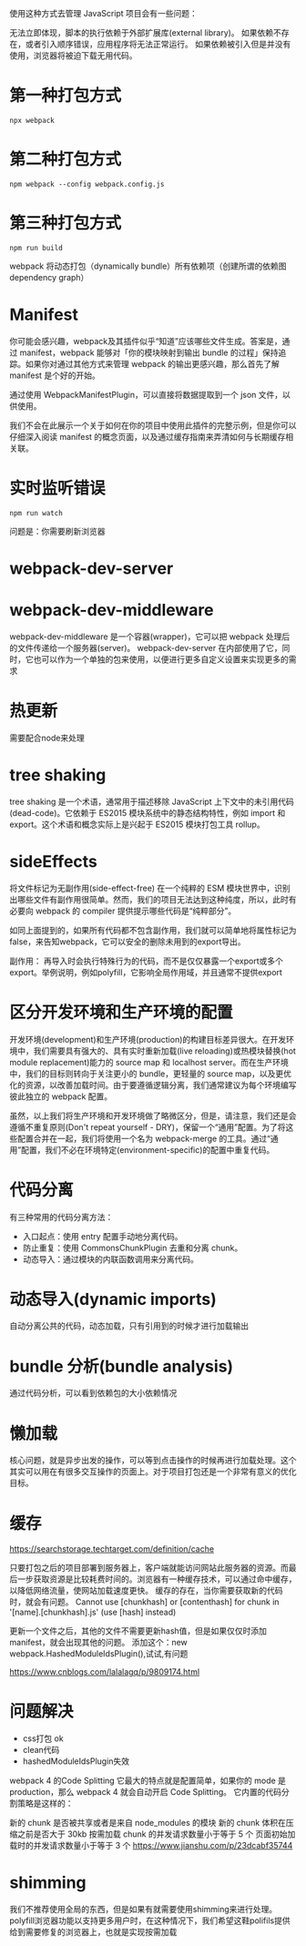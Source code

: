 使用这种方式去管理 JavaScript 项目会有一些问题：

无法立即体现，脚本的执行依赖于外部扩展库(external library)。
如果依赖不存在，或者引入顺序错误，应用程序将无法正常运行。
如果依赖被引入但是并没有使用，浏览器将被迫下载无用代码。

# 第一种打包方式
```
npx webpack
```

# 第二种打包方式
```
npm webpack --config webpack.config.js
```

# 第三种打包方式
```
npm run build
```

webpack 将动态打包（dynamically bundle）所有依赖项（创建所谓的依赖图dependency graph）

# Manifest
你可能会感兴趣，webpack及其插件似乎“知道”应该哪些文件生成。答案是，通过 manifest，webpack 能够对「你的模块映射到输出 bundle 的过程」保持追踪。如果你对通过其他方式来管理 webpack 的输出更感兴趣，那么首先了解 manifest 是个好的开始。

通过使用 WebpackManifestPlugin，可以直接将数据提取到一个 json 文件，以供使用。

我们不会在此展示一个关于如何在你的项目中使用此插件的完整示例，但是你可以仔细深入阅读 manifest 的概念页面，以及通过缓存指南来弄清如何与长期缓存相关联。

# 实时监听错误
```
npm run watch
```
问题是：你需要刷新浏览器

# webpack-dev-server

# webpack-dev-middleware
webpack-dev-middleware 是一个容器(wrapper)，它可以把 webpack 处理后的文件传递给一个服务器(server)。 webpack-dev-server 在内部使用了它，同时，它也可以作为一个单独的包来使用，以便进行更多自定义设置来实现更多的需求

# 热更新
需要配合node来处理

# tree shaking
tree shaking 是一个术语，通常用于描述移除 JavaScript 上下文中的未引用代码(dead-code)。它依赖于 ES2015 模块系统中的静态结构特性，例如 import 和 export。这个术语和概念实际上是兴起于 ES2015 模块打包工具 rollup。

# sideEffects
将文件标记为无副作用(side-effect-free)
在一个纯粹的 ESM 模块世界中，识别出哪些文件有副作用很简单。然而，我们的项目无法达到这种纯度，所以，此时有必要向 webpack 的 compiler 提供提示哪些代码是“纯粹部分”。

如同上面提到的，如果所有代码都不包含副作用，我们就可以简单地将属性标记为false，来告知webpack，它可以安全的删除未用到的export导出。

副作用：
再导入时会执行特殊行为的代码，而不是仅仅暴露一个export或多个export。举例说明，例如polyfill，它影响全局作用域，并且通常不提供export

# 区分开发环境和生产环境的配置
开发环境(development)和生产环境(production)的构建目标差异很大。在开发环境中，我们需要具有强大的、具有实时重新加载(live reloading)或热模块替换(hot module replacement)能力的 source map 和 localhost server。而在生产环境中，我们的目标则转向于关注更小的 bundle，更轻量的 source map，以及更优化的资源，以改善加载时间。由于要遵循逻辑分离，我们通常建议为每个环境编写彼此独立的 webpack 配置。

虽然，以上我们将生产环境和开发环境做了略微区分，但是，请注意，我们还是会遵循不重复原则(Don't repeat yourself - DRY)，保留一个“通用”配置。为了将这些配置合并在一起，我们将使用一个名为 webpack-merge 的工具。通过“通用”配置，我们不必在环境特定(environment-specific)的配置中重复代码。

# 代码分离
有三种常用的代码分离方法：

* 入口起点：使用 entry 配置手动地分离代码。
* 防止重复：使用 CommonsChunkPlugin 去重和分离 chunk。
* 动态导入：通过模块的内联函数调用来分离代码。

# 动态导入(dynamic imports)
自动分离公共的代码，动态加载，只有引用到的时候才进行加载输出

# bundle 分析(bundle analysis)
通过代码分析，可以看到依赖包的大小依赖情况

# 懒加载
核心问题，就是异步出发的操作，可以等到点击操作的时候再进行加载处理。这个其实可以用在有很多交互操作的页面上。对于项目打包还是一个非常有意义的优化目标。

# 缓存
https://searchstorage.techtarget.com/definition/cache

只要打包之后的项目部署到服务器上，客户端就能访问网站此服务器的资源。而最后一步获取资源是比较耗费时间的。浏览器有一种缓存技术，可以通过命中缓存，以降低网络流量，使网站加载速度更快。
缓存的存在，当你需要获取新的代码时，就会有问题。
Cannot use [chunkhash] or [contenthash] for chunk in '[name].[chunkhash].js' (use [hash] instead)

更新一个文件之后，其他的文件不需要更新hash值，但是如果仅仅时添加manifest，就会出现其他的问题。
添加这个：new webpack.HashedModuleIdsPlugin(),试试,有问题

https://www.cnblogs.com/lalalagq/p/9809174.html

# 问题解决
* css打包 ok
* clean代码
* hashedModuleIdsPlugin失效

webpack 4 的Code Splitting 它最大的特点就是配置简单，如果你的 mode 是 production，那么 webpack 4 就会自动开启 Code Splitting。
它内置的代码分割策略是这样的：

新的 chunk 是否被共享或者是来自 node_modules 的模块
新的 chunk 体积在压缩之前是否大于 30kb
按需加载 chunk 的并发请求数量小于等于 5 个
页面初始加载时的并发请求数量小于等于 3 个
https://www.jianshu.com/p/23dcabf35744

# shimming
我们不推荐使用全局的东西，但是如果有就需要使用shimming来进行处理。
polyfill浏览器功能以支持更多用户时，在这种情况下，我们希望这鞋polifils提供给到需要修复的浏览器上，也就是实现按需加载
